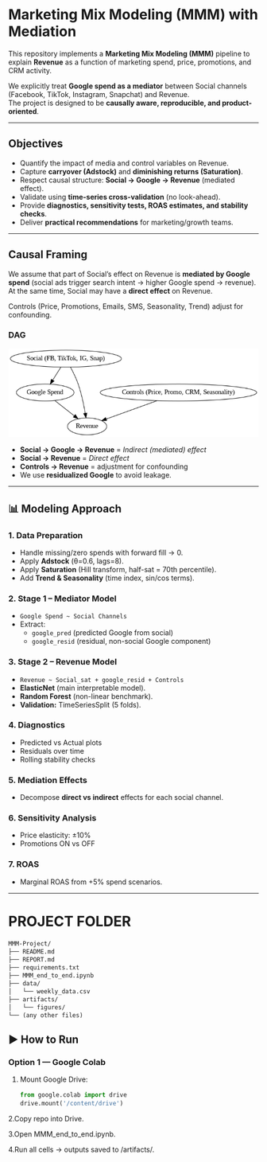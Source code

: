 # Marketing Mix Modeling (MMM) with Mediation

This repository implements a **Marketing Mix Modeling (MMM)** pipeline to explain **Revenue** as a function of marketing spend, price, promotions, and CRM activity.  

We explicitly treat **Google spend as a mediator** between Social channels (Facebook, TikTok, Instagram, Snapchat) and Revenue.  
The project is designed to be **causally aware, reproducible, and product-oriented**.

---

## Objectives
- Quantify the impact of media and control variables on Revenue.  
- Capture **carryover (Adstock)** and **diminishing returns (Saturation)**.  
- Respect causal structure: **Social → Google → Revenue** (mediated effect).  
- Validate using **time-series cross-validation** (no look-ahead).  
- Provide **diagnostics, sensitivity tests, ROAS estimates, and stability checks**.  
- Deliver **practical recommendations** for marketing/growth teams.  

---

## Causal Framing

We assume that part of Social’s effect on Revenue is **mediated by Google spend** (social ads trigger search intent → higher Google spend → revenue). At the same time, Social may have a **direct effect** on Revenue.  

Controls (Price, Promotions, Emails, SMS, Seasonality, Trend) adjust for confounding.

### DAG

![Causal DAG](artifacts/figures/causal_dag.png)

- **Social → Google → Revenue** = *Indirect (mediated) effect*  
- **Social → Revenue** = *Direct effect*  
- **Controls → Revenue** = adjustment for confounding  
- We use **residualized Google** to avoid leakage.  

---

## 📊 Modeling Approach

### 1. Data Preparation
- Handle missing/zero spends with forward fill → 0.  
- Apply **Adstock** (θ=0.6, lags=8).  
- Apply **Saturation** (Hill transform, half-sat = 70th percentile).  
- Add **Trend & Seasonality** (time index, sin/cos terms).  

### 2. Stage 1 – Mediator Model
- `Google Spend ~ Social Channels`  
- Extract:
  - `google_pred` (predicted Google from social)  
  - `google_resid` (residual, non-social Google component)  

### 3. Stage 2 – Revenue Model
- `Revenue ~ Social_sat + google_resid + Controls`  
- **ElasticNet** (main interpretable model).  
- **Random Forest** (non-linear benchmark).  
- **Validation:** TimeSeriesSplit (5 folds).  

### 4. Diagnostics
- Predicted vs Actual plots  
- Residuals over time  
- Rolling stability checks  

### 5. Mediation Effects
- Decompose **direct vs indirect** effects for each social channel.  

### 6. Sensitivity Analysis
- Price elasticity: ±10%  
- Promotions ON vs OFF  

### 7. ROAS
- Marginal ROAS from +5% spend scenarios.  

---


# PROJECT FOLDER
``` 
MMM-Project/
├── README.md
├── REPORT.md
├── requirements.txt
├── MMM_end_to_end.ipynb
├── data/
│   └── weekly_data.csv
├── artifacts/
│   └── figures/
└── (any other files)
```
## ▶️ How to Run

### Option 1 — Google Colab
1. Mount Google Drive:
   ```python
   from google.colab import drive
   drive.mount('/content/drive')
    ```
2.Copy repo into Drive.

3.Open MMM_end_to_end.ipynb.

4.Run all cells → outputs saved to /artifacts/.
